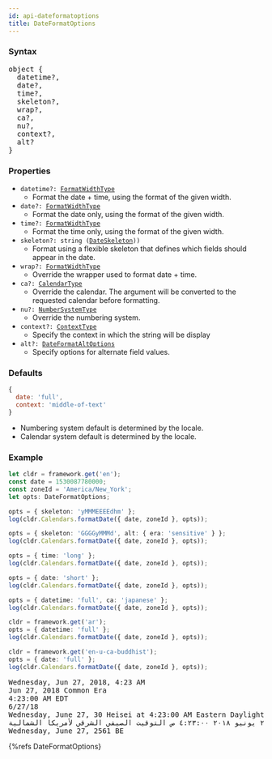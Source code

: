 ```yaml
---
id: api-dateformatoptions
title: DateFormatOptions
---
```


### Syntax

<pre class="syntax">
object {
  datetime?,
  date?,
  time?,
  skeleton?,
  wrap?,
  ca?,
  nu?,
  context?,
  alt?
}
</pre>

### Properties

- <code class="def">datetime?: <span>[FormatWidthType](api-formatwidthtype)</span></code>
  - Format the date + time, using the format of the given width.
- <code class="def">date?: <span>[FormatWidthType](api-formatwidthtype)</span></code>
  - Format the date only, using the format of the given width.
- <code class="def">time?: <span>[FormatWidthType](api-formatwidthtype)</span></code>
  - Format the time only, using the format of the given width.
- <code class="def">skeleton?: <span>string ([DateSkeleton](api-dateskeleton)))</span></code>
  - Format using a flexible skeleton that defines which fields should appear in the date.
- <code class="def">wrap?: <span>[FormatWidthType](api-formatwidthtype)</span></code>
  - Override the wrapper used to format date + time.
- <code class="def">ca?: <span>[CalendarType](api-calendartype)</span></code>
  - Override the calendar. The argument will be converted to the requested calendar before formatting.
- <code class="def">nu?: <span>[NumberSystemType](api-numbersystemtype)</span></code>
  - Override the numbering system.
- <code class="def">context?: <span>[ContextType](api-contexttype)</span></code>
  - Specify the context in which the string will be display
- <code class="def">alt?: <span>[DateFormatAltOptions](api-dateformataltoptions)</span></code>
  - Specify options for alternate field values.

### Defaults

```javascript
{
  date: 'full',
  context: 'middle-of-text'
}
```

- Numbering system default is determined by the locale.
- Calendar system default is determined by the locale.

### Example

```typescript
let cldr = framework.get('en');
const date = 1530087780000;
const zoneId = 'America/New_York';
let opts: DateFormatOptions;

opts = { skeleton: 'yMMMEEEEdhm' };
log(cldr.Calendars.formatDate({ date, zoneId }, opts));

opts = { skeleton: 'GGGGyMMMd', alt: { era: 'sensitive' } };
log(cldr.Calendars.formatDate({ date, zoneId }, opts));

opts = { time: 'long' };
log(cldr.Calendars.formatDate({ date, zoneId }, opts));

opts = { date: 'short' };
log(cldr.Calendars.formatDate({ date, zoneId }, opts));

opts = { datetime: 'full', ca: 'japanese' };
log(cldr.Calendars.formatDate({ date, zoneId }, opts));

cldr = framework.get('ar');
opts = { datetime: 'full' };
log(cldr.Calendars.formatDate({ date, zoneId }, opts));

cldr = framework.get('en-u-ca-buddhist');
opts = { date: 'full' };
log(cldr.Calendars.formatDate({ date, zoneId }, opts));
```

<pre class="output">
Wednesday, Jun 27, 2018, 4:23 AM
Jun 27, 2018 Common Era
4:23:00 AM EDT
6/27/18
Wednesday, June 27, 30 Heisei at 4:23:00 AM Eastern Daylight Time
الأربعاء، ٢٧ يونيو ٢٠١٨ ٤:٢٣:٠٠ ص التوقيت الصيفي الشرقي لأمريكا الشمالية
Wednesday, June 27, 2561 BE
</pre>

{%refs DateFormatOptions}
